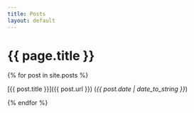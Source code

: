 ```yaml
---
title: Posts
layout: default
---
```


{{ page.title }}
=====

{% for post in site.posts %}

[{{ post.title }}]({{ post.url }}) (*{{ post.date | date_to_string }}*)

{% endfor %}

